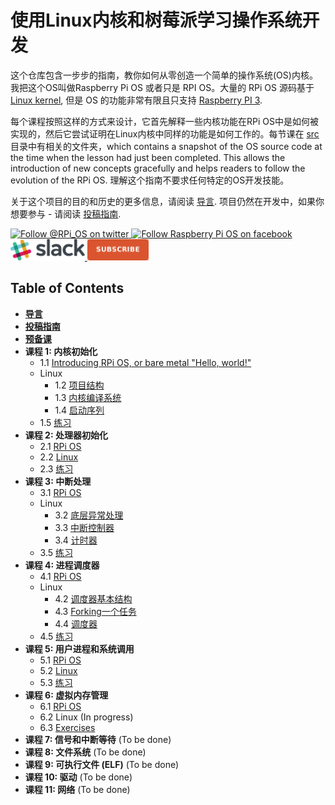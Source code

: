 # 使用Linux内核和树莓派学习操作系统开发

这个仓库包含一步步的指南，教你如何从零创造一个简单的操作系统(OS)内核。我把这个OS叫做Raspberry Pi OS 或者只是 RPI OS。大量的 RPi OS 源码基于 [Linux kernel](https://github.com/torvalds/linux), 但是 OS 的功能非常有限且只支持 [Raspberry PI 3](https://www.raspberrypi.org/products/raspberry-pi-3-model-b/). 

每个课程按照这样的方式来设计，它首先解释一些内核功能在RPi OS中是如何被实现的，然后它尝试证明在Linux内核中同样的功能是如何工作的。每节课在 [src](https://github.com/s-matyukevich/raspberry-pi-os/tree/master/src) 目录中有相关的文件夹，which contains a snapshot of the OS source code at the time when the lesson had just been completed. This allows the introduction of new concepts gracefully and helps readers to follow the evolution of the RPi OS. 理解这个指南不要求任何特定的OS开发技能。

关于这个项目的目的和历史的更多信息，请阅读 [导言](docs/Introduction.md). 项目仍然在开发中，如果你想要参与 - 请阅读 [投稿指南](docs/Contributions.md).

<p>
  <a href="https://twitter.com/RPi_OS" target="_blank">
    <img src="https://raw.githubusercontent.com/s-matyukevich/raspberry-pi-os/master/images/twitter.png" alt="Follow @RPi_OS on twitter" height="34" >
  </a>

  <a href="https://www.facebook.com/groups/251043708976964/" target="_blank">
    <img src="https://raw.githubusercontent.com/s-matyukevich/raspberry-pi-os/master/images/facebook.png" alt="Follow Raspberry Pi OS on facebook" height="34" >
  </a>

  <a href="https://join.slack.com/t/rpi-os/shared_invite/enQtNDQ1NTg2ODc1MDEwLWVjMTZlZmMyZDE4OGEyYmMzNTY1YjljZjU5YWI1NDllOWEwMjI5YzVkM2RiMzliYjEzN2RlYmUzNzBiYmQyMjY" target="_blank">
    <img src="https://raw.githubusercontent.com/s-matyukevich/raspberry-pi-os/master/images/slack.png" alt="Join Raspberry Pi OS in slack" height="34" >
  </a>

  <a href="https://www.producthunt.com/upcoming/raspberry-pi-os" target="_blank">
    <img src="https://raw.githubusercontent.com/s-matyukevich/raspberry-pi-os/master/images/subscribe.png" alt="Subscribe for updates" height="34" >
  </a>
</p>

## Table of Contents

* **[导言](docs/Introduction.md)**
* **[投稿指南](docs/Contributions.md)**
* **[预备课](docs/Prerequisites.md)**
* **课程 1: 内核初始化** 
  * 1.1 [Introducing RPi OS, or bare metal "Hello, world!"](docs/lesson01/rpi-os.md)
  * Linux
    * 1.2 [项目结构](docs/lesson01/linux/project-structure.md)
    * 1.3 [内核编译系统](docs/lesson01/linux/build-system.md) 
    * 1.4 [启动序列](docs/lesson01/linux/kernel-startup.md)
  * 1.5 [练习](docs/lesson01/exercises.md)
* **课程 2: 处理器初始化**
  * 2.1 [RPi OS](docs/lesson02/rpi-os.md)
  * 2.2 [Linux](docs/lesson02/linux.md)
  * 2.3 [练习](docs/lesson02/exercises.md)
* **课程 3: 中断处理**
  * 3.1 [RPi OS](docs/lesson03/rpi-os.md)
  * Linux
    * 3.2 [底层异常处理](docs/lesson03/linux/low_level-exception_handling.md) 
    * 3.3 [中断控制器](docs/lesson03/linux/interrupt_controllers.md)
    * 3.4 [计时器](docs/lesson03/linux/timer.md)
  * 3.5 [练习](docs/lesson03/exercises.md)
* **课程 4: 进程调度器**
  * 4.1 [RPi OS](docs/lesson04/rpi-os.md) 
  * Linux
    * 4.2 [调度器基本结构](docs/lesson04/linux/basic_structures.md)
    * 4.3 [Forking一个任务](docs/lesson04/linux/fork.md)
    * 4.4 [调度器](docs/lesson04/linux/scheduler.md)
  * 4.5 [练习](docs/lesson04/exercises.md)
* **课程 5: 用户进程和系统调用** 
  * 5.1 [RPi OS](docs/lesson05/rpi-os.md) 
  * 5.2 [Linux](docs/lesson05/linux.md)
  * 5.3 [练习](docs/lesson05/exercises.md)
* **课程 6: 虚拟内存管理**
  * 6.1 [RPi OS](docs/lesson06/rpi-os.md) 
  * 6.2 Linux (In progress)
  * 6.3 [Exercises](docs/lesson06/exercises.md)
* **课程 7: 信号和中断等待** (To be done)
* **课程 8: 文件系统** (To be done)
* **课程 9: 可执行文件 (ELF)** (To be done)
* **课程 10: 驱动** (To be done)
* **课程 11: 网络** (To be done)

